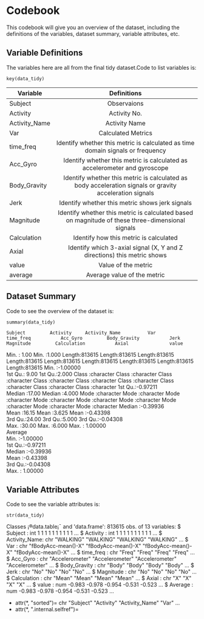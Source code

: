 # Codebook
This codebook will give you an overview of the dataset, including the definitions of the variables, dataset summary, variable attributes, etc.

## Variable Definitions
The variables here are all from the final tidy dataset.Code to list variables is: 
```
key(data_tidy)
```

|Variable	|Definitions												    |
|---------------|:---------------------------------------------------------------------------------------------------------:|
|Subject	|Observaions											    	    |
|Activity	|Activity No.												    |
|Activity_Name	|Activity Name												    |
|Var		|Calculated Metrics											    |
|time_freq	|Identify whether this metric is calculated as time domain signals or frequency				    |
|Acc_Gyro	|Identify whether this metric is calculated as accelerometer and gyroscope				    |
|Body_Gravity	|Identify whether this metric is calculated as body acceleration signals or gravity acceleration signals    |
|Jerk		|Identify whether this metric shows jerk signals							    |
|Magnitude	|Identify whether this metric is calculated based on magnitude of these three-dimensional signals           |
|Calculation	|Identify how this metric is calculated									    |
|Axial		|Identify which 3-axial signal (X, Y and Z directions) this metric shows 				    |
|value		|Value of the metric											    |
|average	|Average value of the metric										    |

## Dataset Summary
Code to see the overview of the dataset is:
```
summary(data_tidy)
```

    Subject         Activity     Activity_Name          Var             time_freq           Acc_Gyro         Body_Gravity           Jerk            Magnitude         Calculation           Axial               value         
 Min.   : 1.00   Min.   :1.000   Length:813615      Length:813615      Length:813615      Length:813615      Length:813615      Length:813615      Length:813615      Length:813615      Length:813615      Min.   :-1.00000  
 1st Qu.: 9.00   1st Qu.:2.000   Class :character   Class :character   Class :character   Class :character   Class :character   Class :character   Class :character   Class :character   Class :character   1st Qu.:-0.97211  
 Median :17.00   Median :4.000   Mode  :character   Mode  :character   Mode  :character   Mode  :character   Mode  :character   Mode  :character   Mode  :character   Mode  :character   Mode  :character   Median :-0.39936  
 Mean   :16.15   Mean   :3.625                                                                                                                                                                              Mean   :-0.43398  
 3rd Qu.:24.00   3rd Qu.:5.000                                                                                                                                                                              3rd Qu.:-0.04308  
 Max.   :30.00   Max.   :6.000                                                                                                                                                                              Max.   : 1.00000  
    Average        
 Min.   :-1.00000  
 1st Qu.:-0.97211  
 Median :-0.39936  
 Mean   :-0.43398  
 3rd Qu.:-0.04308  
 Max.   : 1.00000  


## Variable Attributes
Code to see the variable attributes is:
```
str(data_tidy)
```
	

Classes ¡®data.table¡¯ and 'data.frame':  813615 obs. of  13 variables:
 $ Subject      : int  1 1 1 1 1 1 1 1 1 1 ...
 $ Activity     : int  1 1 1 1 1 1 1 1 1 1 ...
 $ Activity_Name: chr  "WALKING" "WALKING" "WALKING" "WALKING" ...
 $ Var          : chr  "fBodyAcc-mean()-X" "fBodyAcc-mean()-X" "fBodyAcc-mean()-X" "fBodyAcc-mean()-X" ...
 $ time_freq    : chr  "Freq" "Freq" "Freq" "Freq" ...
 $ Acc_Gyro     : chr  "Accelerometer" "Accelerometer" "Accelerometer" "Accelerometer" ...
 $ Body_Gravity : chr  "Body" "Body" "Body" "Body" ...
 $ Jerk         : chr  "No" "No" "No" "No" ...
 $ Magnitude    : chr  "No" "No" "No" "No" ...
 $ Calculation  : chr  "Mean" "Mean" "Mean" "Mean" ...
 $ Axial        : chr  "X" "X" "X" "X" ...
 $ value        : num  -0.983 -0.978 -0.954 -0.531 -0.523 ...
 $ Average      : num  -0.983 -0.978 -0.954 -0.531 -0.523 ...
 - attr(*, "sorted")= chr  "Subject" "Activity" "Activity_Name" "Var" ...
 - attr(*, ".internal.selfref")=<externalptr> 
